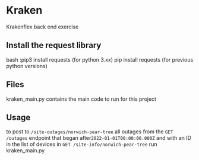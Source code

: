 # Kraken 
Krakenflex back end exercise

## Install the request library

bash
:pip3 install requests (for python 3.xx)
pip install requests (for previous python versions)

## Files

kraken_main.py contains the main code to run for this project 

## Usage

to post to `/site-outages/norwich-pear-tree` all outages from the `GET /outages` endpoint that began after`2022-01-01T00:00:00.000Z` and with an ID in the list of devices in `GET /site-info/norwich-pear-tree` run kraken_main.py
